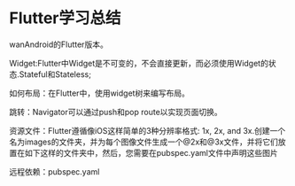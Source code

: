 # Flutter学习总结
wanAndroid的Flutter版本。

Widget:Flutter中Widget是不可变的，不会直接更新，而必须使用Widget的状态.Stateful和Stateless;

如何布局：在Flutter中，使用widget树来编写布局。

跳转：Navigator可以通过push和pop route以实现页面切换。

资源文件：Flutter遵循像iOS这样简单的3种分辨率格式: 1x, 2x, and 3x.创建一个名为images的文件夹，并为每个图像文件生成一个@2x和@3x文件，并将它们放置在如下这样的文件夹中，然后，您需要在pubspec.yaml文件中声明这些图片

远程依赖：pubspec.yaml